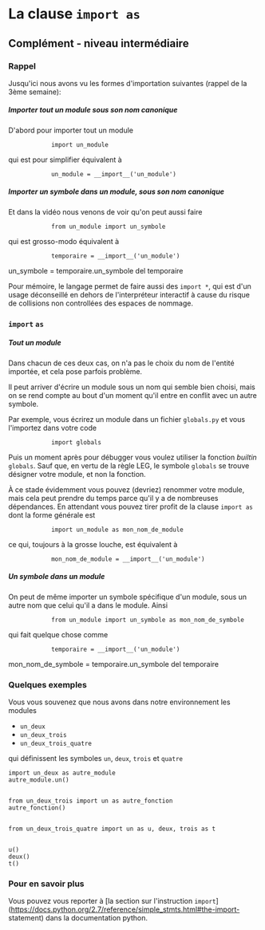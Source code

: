 
# La clause `import as`

## Complément - niveau intermédiaire

### Rappel

Jusqu'ici nous avons vu les formes d'importation suivantes (rappel de la 3ème
semaine):

##### Importer tout un module sous son nom canonique

D'abord pour importer tout un module

                import un_module
                
qui est pour simplifier équivalent à

                un_module = __import__('un_module')
                
##### Importer un symbole dans un module, sous son nom canonique

Et dans la vidéo nous venons de voir qu'on peut aussi faire

                from un_module import un_symbole
                
qui est grosso-modo équivalent à

                temporaire = __import__('un_module')
un_symbole = temporaire.un_symbole
del temporaire
                
Pour mémoire, le langage permet de faire aussi des `import *`, qui est d'un
usage déconseillé en dehors de l'interpréteur interactif à cause du risque de
collisions non controllées des espaces de nommage.

### `import`  `as`

##### Tout un module

Dans chacun de ces deux cas, on n'a pas le choix du nom de l'entité importée, et
cela pose parfois problème.

Il peut arriver d'écrire un module sous un nom qui semble bien choisi, mais on
se rend compte au bout d'un moment qu'il entre en conflit avec un autre symbole.

Par exemple, vous écrirez un module dans un fichier `globals.py` et vous
l'importez dans votre code

                import globals
                
Puis un moment après pour débugger vous voulez utiliser la fonction *builtin*
`globals`. Sauf que, en vertu de la règle LEG, le symbole `globals` se trouve
désigner votre module, et non la fonction.

À ce stade évidemment vous pouvez (devriez) renommer votre module, mais cela
peut prendre du temps parce qu'il y a de nombreuses dépendances. En attendant
vous pouvez tirer profit de la clause `import as` dont la forme générale est

                import un_module as mon_nom_de_module
                
ce qui, toujours à la grosse louche, est équivalent à

                mon_nom_de_module = __import__('un_module')
                
##### Un symbole dans un module

On peut de même importer un symbole spécifique d'un module, sous un autre nom
que celui qu'il a dans le module. Ainsi

                from un_module import un_symbole as mon_nom_de_symbole
                
qui fait quelque chose comme

                temporaire = __import__('un_module')
mon_nom_de_symbole = temporaire.un_symbole
del temporaire
                
### Quelques exemples

Vous vous souvenez que nous avons dans notre environnement les modules
 * `un_deux`
 * `un_deux_trois`
 * `un_deux_trois_quatre`

qui définissent les symboles `un`, `deux`, `trois` et `quatre`


    import un_deux as autre_module
    autre_module.un()


    from un_deux_trois import un as autre_fonction
    autre_fonction()


    from un_deux_trois_quatre import un as u, deux, trois as t


    u()
    deux()
    t()

### Pour en savoir plus

Vous pouvez vous reporter à [la section sur l'instruction
`import`](https://docs.python.org/2.7/reference/simple_stmts.html#the-import-
statement) dans la documentation python.
